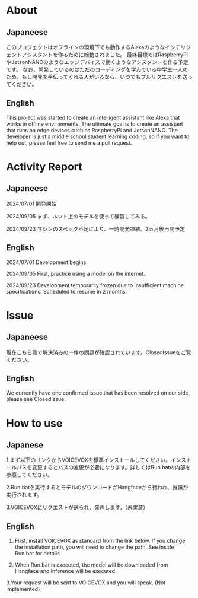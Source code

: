 
# About
## Japaneese
このプロジェクトはオフラインの環境下でも動作するAlexaのようなインテリジェントアシスタントを作るために始動されました。
最終目標ではRaspberryPiやJetsonNANOのようなエッジデバイスで動くようなアシスタントを作る予定です。
なお、開発しているのはただのコーディングを学んでいる中学生一人のため、もし開発を手伝ってくれる人がいるなら、いつでもプルリクエストを送ってください。
## English
This project was started to create an intelligent assistant like Alexa that works in offline environments.
The ultimate goal is to create an assistant that runs on edge devices such as RaspberryPi and JetsonNANO.
The developer is just a middle school student learning coding, so if you want to help out, please feel free to send me a pull request.
# Activity Report
## Japaneese
2024/07/01 開発開始

2024/09/05 まず、ネット上のモデルを使って練習してみる。

2024/09/23 マシンのスペック不足により、一時開発凍結。2ヵ月後再開予定
## English
2024/07/01 Development begins

2024/09/05 First, practice using a model on the internet.

2024/09/23 Development temporarily frozen due to insufficient machine specifications. Scheduled to resume in 2 months.

# Issue
## Japaneese
現在こちら側で解決済みの一件の問題が確認されています。ClosedIssueをご覧ください。
## English
We currently have one confirmed issue that has been resolved on our side, please see ClosedIssue.
# How to use
## Japanese
1.まず以下のリンクからVOICEVOXを標準インストールしてください。インストールパスを変更するとパスの変更が必要になります。詳しくはRun.batの内部を参照してください。

2.Run.batを実行するとモデルのダウンロードがHangfaceから行われ、推論が実行されます。

3.VOICEVOXにリクエストが送られ、発声します。（未実装）
## English
1. First, install VOICEVOX as standard from the link below. If you change the installation path, you will need to change the path. See inside Run.bat for details.

3. When Run.bat is executed, the model will be downloaded from Hangface and inference will be executed.

3.Your request will be sent to VOICEVOX and you will speak. (Not implemented)


